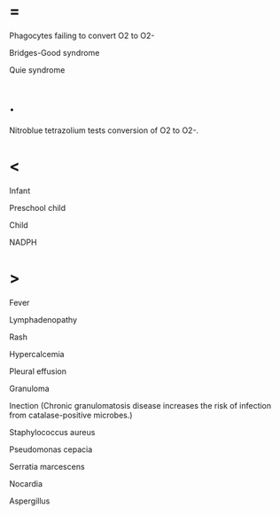 # =

Phagocytes failing to convert O2 to O2-

Bridges-Good syndrome

Quie syndrome

# .

Nitroblue tetrazolium tests conversion of O2 to O2-.

# <

Infant

Preschool child

Child

NADPH

# >

Fever

Lymphadenopathy

Rash

Hypercalcemia

Pleural effusion

Granuloma

Inection (Chronic granulomatosis disease increases the risk of infection from catalase-positive microbes.)

Staphylococcus aureus

Pseudomonas cepacia

Serratia marcescens

Nocardia

Aspergillus
